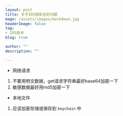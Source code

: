 ```yaml
---
layout: post
title: 关于IOS端安全的问题
mage: /assets/images/markdown.jpg
headerImage: false
tag:
- IOS技术
blog: true

author: ""
description: ""

---
```


- 网络请求

1. 不要用明文数据，get请求字符串最好base64加密一下
2. 敏感数据最好用md5加密一下

- 本地文件

1. 应该加密存储或保存到 `keychain` 中
